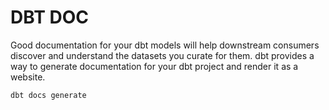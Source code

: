 

# DBT DOC

Good documentation for your dbt models will help downstream consumers discover and understand the datasets you curate for them. dbt provides a way to generate documentation for your dbt project and render it as a website.

```
dbt docs generate
```